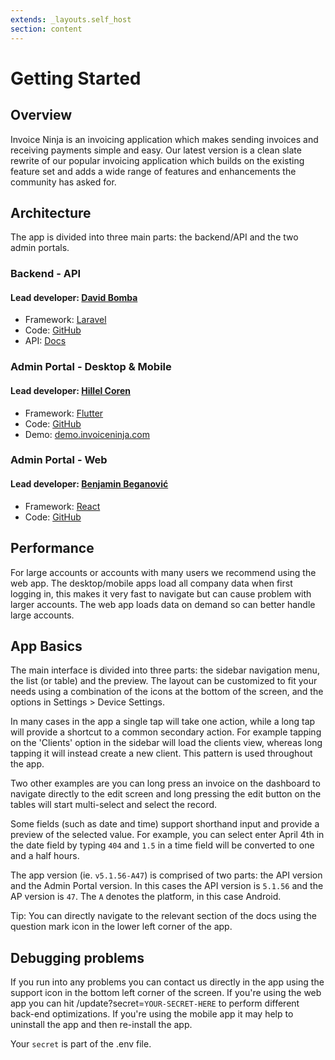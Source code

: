 ```yaml
---
extends: _layouts.self_host 
section: content
---
```


# Getting Started

## Overview

Invoice Ninja is an invoicing application which makes sending invoices and receiving payments simple and easy. Our latest version is a clean slate rewrite of our popular invoicing application which builds on the existing feature set and adds a wide range of features and enhancements the community has asked for.

## Architecture

The app is divided into three main parts: the backend/API and the two admin portals.

### Backend - API

#### Lead developer: [David Bomba](https://twitter.com/deadbeefx0)

- Framework: [Laravel](https://laravel.com)
- Code: [GitHub](https://github.com/invoiceninja/invoiceninja/tree/v5-stable)
- API: [Docs](https://api-docs.invoicing.co/)

### Admin Portal - Desktop & Mobile

#### Lead developer: [Hillel Coren](https://twitter.com/hillelcoren)

- Framework: [Flutter](https://flutter.dev)
- Code: [GitHub](https://github.com/invoiceninja/admin-portal)
- Demo: [demo.invoiceninja.com](https://demo.invoiceninja.com)

### Admin Portal - Web

#### Lead developer: [Benjamin Beganović](https://twitter.com/beganovichhh)

- Framework: [React](https://reactjs.org)
- Code: [GitHub](https://github.com/invoiceninja/ui)

## Performance

For large accounts or accounts with many users we recommend using the web app. The desktop/mobile apps load all company data when first logging in, this makes it very fast to navigate but can cause problem with larger accounts. The web app loads data on demand so can better handle large accounts.

## App Basics

The main interface is divided into three parts: the sidebar navigation menu, the list (or table) and the preview. The
layout can be customized to fit your needs using a combination of the icons at the bottom of the screen, and the options in Settings > Device Settings.

In many cases in the app a single tap will take one action, while a long tap will provide a shortcut to a common
secondary action. For example tapping on the 'Clients' option in the sidebar will load the clients view, whereas long
tapping it will instead create a new client. This pattern is used throughout the app.

Two other examples are you can long press an invoice on the dashboard to navigate directly to the edit screen and long pressing the edit button on the tables will start multi-select and select the record.

Some fields (such as date and time) support shorthand input and provide a preview of the selected value. For example, you can select enter April 4th in the date field by typing `404` and `1.5` in a time field will be converted to one and a half hours.

The app version (ie. `v5.1.56-A47`) is comprised of two parts: the API version and the Admin Portal version. In this cases the API version is `5.1.56` and the AP version is `47`. The `A` denotes the platform, in this case Android.

<x-info>
Tip: You can directly navigate to the relevant section of the docs using the question mark icon in the lower left corner of the app.
</x-info>

## Debugging problems

If you run into any problems you can contact us directly in the app using the support icon in the bottom left corner of
the screen. If you're using the web app you can hit /update?secret=`YOUR-SECRET-HERE` to perform different back-end optimizations. If you're using the mobile app it may help to uninstall the app and then re-install the app.

Your `secret` is part of the .env file.


